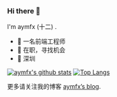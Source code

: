 ### Hi there 👋

I'm aymfx (十二) .

- 🍒 一名前端工程师
- 🍉 在职，寻找机会
- 📍 深圳

[![aymfx's github stats](https://github-readme-stats.vercel.app/api?username=aymfx)](https://github.com/aymfx/github-readme-stats)
[![Top Langs](https://github-readme-stats.vercel.app/api/top-langs/?username=aymfx&layout=compact)](https://github.com/aymfx/github-readme-stats)

更多请关注我的博客 [aymfx’s blog](https://blog.aymfx.cn/).

